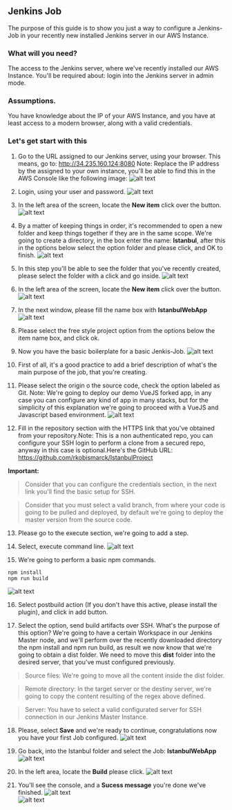 ## Jenkins Job

The purpose of this guide is to show you just a way to configure a Jenkins-Job in your recently new installed Jenkins server in our AWS Instance.

### What will you need?
The access to the Jenkins server, where we've recently installed our AWS Instance. You'll be required about: login into the Jenkins server in admin mode.

### Assumptions.
You have knowledge about the IP of your AWS Instance, and you have at least access to a modern browser, along with a valid credentials.

### Let's get start with this
1. Go to the URL assigned to our Jenkins server, using your browser.
This means, go to: http://34.235.160.124:8080
Note: Replace the IP address by the assigned to your own instance, you'll be able to find this in the AWS Console like the following image:
![alt text](https://github.com/rkobismarck/docker-jenkins-pipeline/blob/master/media-content/jenkins-config-1.png "Jenkins Welcome Configuration") 

2. Login, using your user and password.
![alt text](https://github.com/rkobismarck/docker-jenkins-pipeline/blob/master/media-content/jenkins-job-1.png "Jenkins Login Screen")  

3. In the left area of the screen, locate the **New item** click over the button.
![alt text](https://github.com/rkobismarck/docker-jenkins-pipeline/blob/master/media-content/jenkins-job-2.png "Jenkins New Item")  

4. By a matter of keeping things in order, it's recommended to open a new folder and keep things together if they are in the same scope. We're going to create a directory, in the box enter the name: **Istanbul**, after this in the options below select the option folder and please click, and OK to finish.
![alt text](https://github.com/rkobismarck/docker-jenkins-pipeline/blob/master/media-content/jenkins-job-3.png "Jenkins New Folder")  

5. In this step you'll be able to see the folder that you've recently created, please select the folder with a click and go inside.
![alt text](https://github.com/rkobismarck/docker-jenkins-pipeline/blob/master/media-content/jenkins-job-4.png "Jenkins Select Folder")

6. In the left area of the screen, locate the **New item** click over the button.
![alt text](https://github.com/rkobismarck/docker-jenkins-pipeline/blob/master/media-content/jenkins-job-2.png "Jenkins New Item")  

7. In the next window, please fill the name box with **IstanbulWebApp**
![alt text](https://github.com/rkobismarck/docker-jenkins-pipeline/blob/master/media-content/jenkins-job-5.png "Jenkins New Job")  

8. Please select the free style project option from the options below the item name box, and click ok.


9. Now you have the basic boilerplate for a basic Jenkis-Job.
![alt text](https://github.com/rkobismarck/docker-jenkins-pipeline/blob/master/media-content/jenkins-job-6.png "Jenkins New Boilerplate")  

10. First of all, it's a good practice to add a brief description of what's the main purpose of the job, that you're creating.


11. Please select the origin o the source code, check the option labeled as Git.
Note: We're going to deploy our demo VueJS forked app, in any case you can configure any kind of app in many stacks, but for the simplicity of this explanation we're going to proceed with a VueJS and Javascript based environment.
![alt text](https://github.com/rkobismarck/docker-jenkins-pipeline/blob/master/media-content/jenkins-job-7.png "Jenkins New Origin Git")  


12. Fill in the repository section with the HTTPS link that you've obtained from your repository.Note: This is a non authenticated repo, you can configure your SSH login to perform a clone from a secured repo, anyway in this case is optional.Here's the GitHub URL: https://github.com/rkobismarck/IstanbulProject

**Important:**

> Consider that you can configure the credentials section, in the next link you'll find the basic setup for SSH.

> Consider that you must select a valid branch, from where your code is going to be pulled and deployed, by default we're going to deploy the master version from the source code.

13. Please go to the execute section, we're going to add a step.

14. Select, execute command line.
![alt text](https://github.com/rkobismarck/docker-jenkins-pipeline/blob/master/media-content/jenkins-job-8.png "Jenkins New Execute Action")  

15. We're going to perform a basic npm commands.
```console
npm install
npm run build
```
![alt text](https://github.com/rkobismarck/docker-jenkins-pipeline/blob/master/media-content/jenkins-job-9.png "Jenkins New Execute Action CLI Commands")  


16. Select postbuild action (If you don't have this active, please install the plugin), and click in add button.

17. Select the option, send build artifacts over SSH.
What's the purpose of this option? We're going to have a certain Workspace in our Jenkins Master node, and we'll perform over the recently downloaded directory the npm install and npm run build, as result we now know that we're going to obtain a dist folder. We need to move this **dist** folder into the desired server, that you've must configured previously.

> Source files: We're going to move all the content inside the dist folder.

> Remote directory: In the target server or the destiny server, we're going to copy the content resulting of the regex above defined.

> Server: You have to select a valid configurated server for SSH connection in our Jenkins Master Instance.

18. Please, select **Save** and we're ready to continue, congratulations now you have your first Job configured.
![alt text](https://github.com/rkobismarck/docker-jenkins-pipeline/blob/master/media-content/jenkins-job-10.png "Jenkins SSH Send")  

19. Go back, into the Istanbul folder and select the Job: **IstanbulWebApp**
![alt text](https://github.com/rkobismarck/docker-jenkins-pipeline/blob/master/media-content/jenkins-job-11.png "Jenkins Select Job")  

20. In the left area, locate the **Build** please click.
![alt text](https://github.com/rkobismarck/docker-jenkins-pipeline/blob/master/media-content/jenkins-job-12.png "Jenkins Build Job")  

22. You'll see the console, and a **Sucess message** you're done we've finished.
![alt text](https://github.com/rkobismarck/docker-jenkins-pipeline/blob/master/media-content/jenkins-job-13.png "Jenkins Build Message")  
![alt text](https://github.com/rkobismarck/docker-jenkins-pipeline/blob/master/media-content/jenkins-job-14.png "Jenkins Build Sucess Message")  





